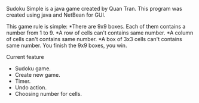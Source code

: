 Sudoku Simple is a java game created by Quan Tran.
This program was created using java and NetBean for GUI.

This game rule is simple:
*There are 9x9 boxes. Each of them contains a number from 1 to 9.
*A row of cells can't contains same number.
*A column of cells can't contains same number.
*A box of 3x3 cells can't contains same number.
You finish the 9x9 boxes, you win.

Current feature
- Sudoku game.
- Create new game.
- Timer.
- Undo action.
- Choosing number for cells.

